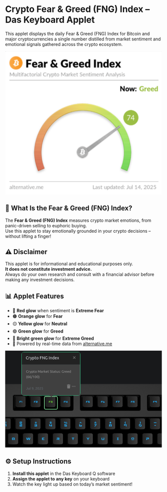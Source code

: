 # Crypto Fear & Greed (FNG) Index – Das Keyboard Applet

This applet displays the daily Fear & Greed (FNG) Index for Bitcoin and major cryptocurrencies a single number distilled from market sentiment and emotional signals gathered across the crypto ecosystem.

![Crypto FNG Speedometer](assets/speedometer.png "Crypto FNG Speedometer")

## 🧠 What Is the Fear & Greed (FNG) Index?

The **Fear & Greed (FNG) Index** measures crypto market emotions, from panic-driven selling to euphoric buying.  
Use this applet to stay emotionally grounded in your crypto decisions – without lifting a finger!

## ⚠️ Disclaimer

This applet is for informational and educational purposes only.  
**It does not constitute investment advice.**  
Always do your own research and consult with a financial advisor before making any investment decisions.

## 📊 Applet Features

- 🔴 **Red glow** when sentiment is **Extreme Fear**
- 🟠 **Orange glow** for **Fear**
- 🟡 **Yellow glow** for **Neutral**
- 🟢 **Green glow** for **Greed**
- 💚 **Bright green glow** for **Extreme Greed**
- 📡 Powered by real-time data from [alternative.me](https://alternative.me/crypto/fear-and-greed-index/)

![Crypto FNG Applet Preview](assets/image.png "Crypto FNG Index")

## ⚙️ Setup Instructions

1. **Install this applet** in the Das Keyboard Q software
2. **Assign the applet to any key** on your keyboard
3. Watch the key light up based on today’s market sentiment!
